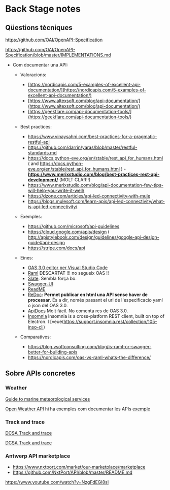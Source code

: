 # Back Stage notes

## Qüestions tècniques

https://github.com/OAI/OpenAPI-Specification

https://github.com/OAI/OpenAPI-Specification/blob/master/IMPLEMENTATIONS.md

- Com documentar una API:
  - Valoracions:
    - [https://nordicapis.com/5-examples-of-excellent-api-documentation/](https://nordicapis.com/5-examples-of-excellent-api-documentation/)
    - [https://www.altexsoft.com/blog/api-documentation/](https://www.altexsoft.com/blog/api-documentation/)
    - [https://geekflare.com/api-documentation-tools/](https://geekflare.com/api-documentation-tools/)
  - Best practices:
    - https://www.vinaysahni.com/best-practices-for-a-pragmatic-restful-api
    - https://github.com/darrin/yaras/blob/master/restful-standards.md
    - https://docs.python-eve.org/en/stable/rest_api_for_humans.html ( and https://docs.python-eve.org/en/stable/rest_api_for_humans.html )
    -**https://www.merixstudio.com/blog/best-practices-rest-api-development/** (MOLT CLAR!!)
    - https://www.merixstudio.com/blog/api-documentation-few-tips-will-help-you-write-it-well/
    - https://dzone.com/articles/api-led-connectivity-with-mule
    - https://blogs.mulesoft.com/learn-apis/api-led-connectivity/what-is-api-led-connectivity/
 
  - Exemples:
    - https://github.com/microsoft/api-guidelines
    - https://cloud.google.com/apis/design i http://apistylebook.com/design/guidelines/google-api-design-guide#api-design
    - https://stripe.com/docs/api

  - Eines:
    - [OAS 3.0 editor per Visual Studio Code](https://marketplace.visualstudio.com/items?itemName=42Crunch.vscode-openapi)
    - [Raml](https://raml.org/) DESCARTAT !!! no segueix OAS !!
    - [Slate](https://github.com/slatedocs/slate). Sembla força bo.
    - [Swagger-UI](https://swagger.io/tools/swagger-ui/)
    - [ReadME](https://readme.com/documentation)
    - [ReDoc](https://github.com/Redocly/redoc): **Permet publicar en html una API sense haver de processar**. És a dir, només passant el url de l'especificacio yaml o json del OAS 3.0.
    - [ApiDocs](https://apidocjs.com/) Molt fàcil. No comenta res de OAS 3.0.
    - [Insomnia](https://github.com/Kong/insomnia) Insomnia is a cross-platform REST client, built on top of Electron. I [veue(https://support.insomnia.rest/collection/105-inso-cli)
  
  - Comparatives:
    - https://blog.vsoftconsulting.com/blog/is-raml-or-swagger-better-for-building-apis
    - https://nordicapis.com/oas-vs-raml-whats-the-difference/


## Sobre APIs concretes

### Weather

[Guide to marine meteorological services](https://library.wmo.int/index.php?lvl=notice_display&id=7469#.YHGO8uhpEWh)

[Open Weather API](https://openweathermap.org/api) hi ha exemples com documentar les APIs [exemple](https://openweathermap.org/current)

### Track and trace

[DCSA Track and trace](https://dcsa.org/standards/track-trace/)



[DCSA Track and trace](https://dcsa.org/standards/track-trace/)

### Antwerp API marketplace
- https://www.nxtport.com/market/our-marketplace/marketplace
- https://github.com/NxtPort/API/blob/master/README.md



https://www.youtube.com/watch?v=NzgFdEGI8sI








 
